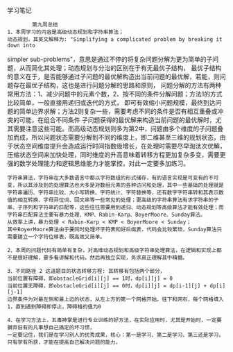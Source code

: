 学习笔记

            第九周总结
    1、本周学习的内容是高级动态规划和字符串算法；
    动态规划，其英文解释为: "Simplifying a complicated problem by breaking it down into
simpler sub-problems"，意思是通过不停的将复杂问题分解为更为简单的子问题，从而简化其处理；动态规划与分治的区别在于有无最优子结构，
最优子结构的意义在于，是否能够通过子问题的最优解构造出当前问题的最优解，若能，则问题存在最优子结构，这也是进行问题分解的思路和原则，
问题分解的方法有两种常用方法：1、减少问题中的元素个数，2、按不同的条件分解问题；方法1的方式比较简单，一般直接用递归或迭代的方式，
即可有效缩小问题规模，最终到达问题的简单边界求解；方法2则复杂一些，需要考虑不同的条件是否有相互重叠或冲突的可能，在组合不同条件
子问题获得的最优解来构造当前问题的最优解时，尤其需要注意这些可能。而高级动态规划则多为第2中，问题由多个维度的子问题叠加而成，所以问题状态需要分解到不同的维度上，即二维甚至三维的规划状态，由于状态空间维度提升会造成运行时间指数级增长，在处理时需要尽早淘汰次优解，压缩状态空间来加快处理，同时维度的升高意味着转移方程更加复杂多变，需要更强的数学处理能力和逻辑思维能力才能掌控，对此一定要多加练习。
    
    字符串算法，字符串在大多数语言中都以字符数组的形式储存，有的语言实现是可变有的不可变，所以其涉及到的处理算法也大多是对数组元素的各种访问和处理，其中一些基础的处理就是字符串遍历、字符串比较、大小写转换、字符统计、字符替换等，还有数字字符串转和其表示数值的相互转换、字母异位词、回文串等一些常见的处理；更高级的字符串算法有求字符串的子串、子序列和字符串的匹配等，这些往往需要用到递归、动态规划等高级算法才能有效处理；而字符串匹配算法主要有暴力处理、KMP、Rabin-Karp、BoyerMoore、Sunday算法。
    从效率上讲，暴力处理 < Rabin-Karp < KMP < BoyerMoore < Sunday；
    其中BoyerMoore算法由于要同时处理坏字符表和好后缀表，代码会比较繁琐，Sunday算法只需要建立一个字符位移表，既高效又简单。
    
    2、本周的问题代码有简单有复杂，对高维动态规划和高级字符串处理算法，在逻辑和实现上都不是很好理解，要多看讲解和代码，然后再独立实现，务求真正理解其中精髓。
    
    3、不同路径 2 这道题目的状态转移方程: 其转移有包括两个部分，
    当前位置有障碍，即obstacleGrid[i][j] == 1时，dp[i][j] = 0
    当前位置无障碍，即obstacleGrid[i][j] == 0时，dp[i][j] = dp[i-1][j] + dp[i][j-1]
    边界条件为对最左侧和最上边的状态，从左上方的第一个网格开始，往下和网右，每个网格填入1，直到遇到障碍即停止，障碍格的值为0
    
    4、在学习方法上，五毒神掌是进行专业训练的好方法，在实际应用时，尤其是开始时，一定要摒弃旧有的凡事想自己搞定的坏习惯，
    一定要记住，我们是在学习别人的优秀成果，核心：第一是学习、第二是学习、第三还是学习，只有学有所获，才能在提高自己解决问题的能力。
    